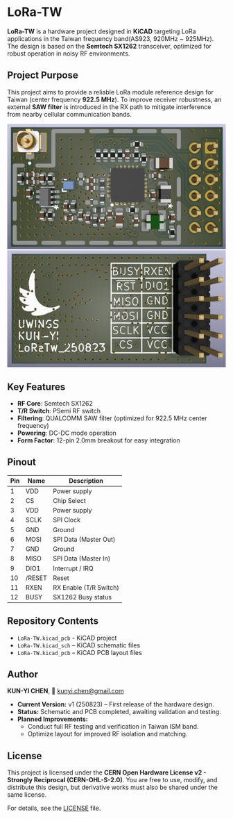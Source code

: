 # LoRa-TW

**LoRa-TW** is a hardware project designed in **KiCAD** targeting LoRa applications in the Taiwan frequency band(AS923, 920MHz ~ 925MHz).
The design is based on the **Semtech SX1262** transceiver, optimized for robust operation in noisy RF environments.

## Project Purpose
This project aims to provide a reliable LoRa module reference design for Taiwan (center frequency **922.5 MHz**).
To improve receiver robustness, an external **SAW filter** is introduced in the RX path to mitigate interference from nearby cellular communication bands.

![fig01](./Documents/pictures/LoRaTw_250823_front.png)
![fig02](./Documents/pictures/LoRaTw_250823_back.png)

## Key Features
- **RF Core**: Semtech SX1262
- **T/R Switch**: PSemi RF switch
- **Filtering**: QUALCOMM SAW filter (optimized for 922.5 MHz center frequency)
- **Powering**: DC-DC mode operation
- **Form Factor**: 12-pin 2.0mm breakout for easy integration

## Pinout
| Pin | Name   | Description                   |
|-----|--------|-------------------------------|
| 1   | VDD    | Power supply                  |
| 2   | CS     | Chip Select                   |
| 3   | VDD    | Power supply                  |
| 4   | SCLK   | SPI Clock                     |
| 5   | GND    | Ground                        |
| 6   | MOSI   | SPI Data (Master Out)         |
| 7   | GND    | Ground                        |
| 8   | MISO   | SPI Data (Master In)          |
| 9   | DIO1   | Interrupt / IRQ               |
| 10  | /RESET | Reset                         |
| 11  | RXEN   | RX Enable (T/R Switch)        |
| 12  | BUSY   | SX1262 Busy status            |

## Repository Contents
- `LoRa-TW.kicad_pcb` - KiCAD project
- `LoRa-TW.kicad_sch` – KiCAD schematic files
- `LoRa-TW.kicad_pcb` – KiCAD PCB layout files

## Author
**KUN-YI CHEN**,
📧 [kunyi.chen@gmail.com](mailto:kunyi.chen@gmail.com)

- **Current Version:** v1 (250823) – First release of the hardware design.
- **Status:** Schematic and PCB completed, awaiting validation and testing.
- **Planned Improvements:**
  - Conduct full RF testing and verification in Taiwan ISM band.
  - Optimize layout for improved RF isolation and matching.

## License
This project is licensed under the **CERN Open Hardware License v2 - Strongly Reciprocal (CERN-OHL-S-2.0)**.
You are free to use, modify, and distribute this design, but derivative works must also be shared under the same license.

For details, see the [LICENSE](LICENSE) file.
